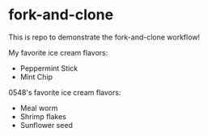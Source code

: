 # fork-and-clone

This is repo to demonstrate the fork-and-clone workflow!


My favorite ice cream flavors:

- Peppermint Stick
- Mint Chip

0548's favorite ice cream flavors:

- Meal worm
- Shrimp flakes
- Sunflower seed